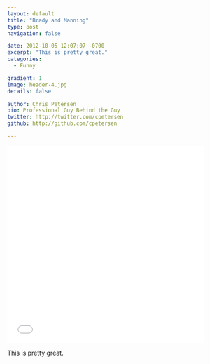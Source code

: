 ```yaml
---
layout: default
title: "Brady and Manning"
type: post
navigation: false

date: 2012-10-05 12:07:07 -0700
excerpt: "This is pretty great."
categories:
  - Funny

gradient: 1
image: header-4.jpg
details: false

author: Chris Petersen
bio: Professional Guy Behind the Guy
twitter: http://twitter.com/cpetersen
github: http://github.com/cpetersen

---
```


<iframe class="embedly-embed" src="//cdn.embedly.com/widgets/media.html?src=%2F%2Fimgur.com%2Fa%2F9H0Hv%2Fembed&url=http%3A%2F%2Fimgur.com%2Fa%2F9H0Hv&image=http%3A%2F%2Fi.imgur.com%2FucGcH.jpg%3Ffb&key=d815972c91e546edb5d2d02e509f8b1c&type=text%2Fhtml&schema=imgur" width="450" height="450" scrolling="no" frameborder="0" allowfullscreen></iframe>

This is pretty great. 

 

